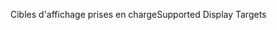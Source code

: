 <span data-ttu-id="d1c63-101">Cibles d'affichage prises en charge</span><span class="sxs-lookup"><span data-stu-id="d1c63-101">Supported Display Targets</span></span>
